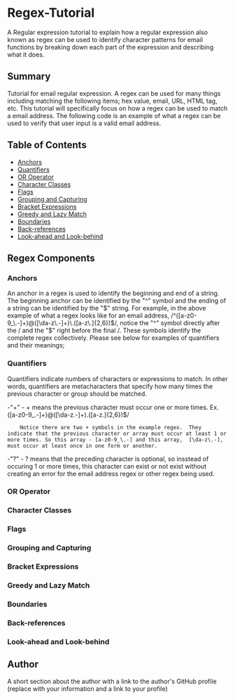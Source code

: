 # Regex-Tutorial

A Regular expression tutorial to explain how a regular expression also known as regex can be used to identify character patterns for email functions by breaking down each part of the expression and describing what it does.

## Summary

Tutorial for email regular expression. A regex can be used for many things including matching the following items; hex value, email, URL, HTML tag, etc.  This tutorial will specifically focus on how a regex can be used to match a email address.  The following code is an example of what a regex can be used to verify that user input is a valid email address.  

## Table of Contents

- [Anchors](#anchors)
- [Quantifiers](#quantifiers)
- [OR Operator](#or-operator)
- [Character Classes](#character-classes)
- [Flags](#flags)
- [Grouping and Capturing](#grouping-and-capturing)
- [Bracket Expressions](#bracket-expressions)
- [Greedy and Lazy Match](#greedy-and-lazy-match)
- [Boundaries](#boundaries)
- [Back-references](#back-references)
- [Look-ahead and Look-behind](#look-ahead-and-look-behind)

## Regex Components

### Anchors
An anchor in a regex is used to identify the beginning and end of a string.  The beginning anchor can be identified by the "^" symbol and the ending of a string can be identified by the "$" string.  For example, in the above example of what a regex looks like for an email address, /^([a-z0-9_\.-]+)@([\da-z\.-]+)\.([a-z\.]{2,6})$/,  notice the "^" symbol directly after the / and the "$" right before the final /. These symbols identify the complete regex collectively.  Please see below for examples of quantifiers and their meanings;




### Quantifiers
Quantifiers indicate numbers of characters or expressions to match. In other words, quantifiers are metacharacters that specify how many times the previous character or group should be matched. 

-"+" - + means the previous character must occur one or more times.
        Ex. ([a-z0-9_\.-]+)@([\da-z\.-]+)\.([a-z\.]{2,6})$/

        Notice there are two + symbols in the example regex.  They indicate that the previous character or array must occur at least 1 or more times. So this array - [a-z0-9_\.-] and this array,  [\da-z\.-], must occur at least once in one form or another.  

-"?" - ? means that the preceding character is optional, so insstead of occuring 1 or more times, this character can exist or not exist without creating an error for the email address regex or other regex being used.  
### OR Operator

### Character Classes

### Flags

### Grouping and Capturing

### Bracket Expressions

### Greedy and Lazy Match

### Boundaries

### Back-references

### Look-ahead and Look-behind

## Author

A short section about the author with a link to the author's GitHub profile (replace with your information and a link to your profile)